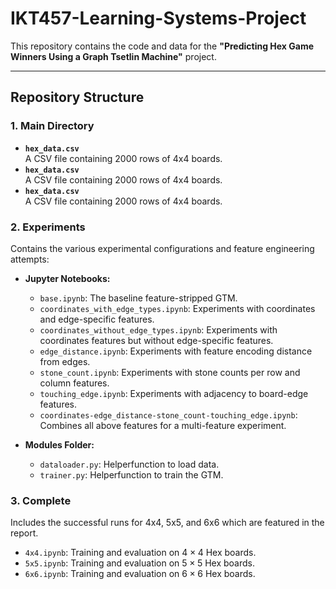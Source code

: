 # IKT457-Learning-Systems-Project

This repository contains the code and data for the **"Predicting Hex Game Winners Using a Graph Tsetlin Machine"** project.

---

## Repository Structure

### 1. **Main Directory**
- **`hex_data.csv`**  
  A CSV file containing 2000 rows of 4x4 boards.
- **`hex_data.csv`**  
  A CSV file containing 2000 rows of 4x4 boards.
- **`hex_data.csv`**  
  A CSV file containing 2000 rows of 4x4 boards.

### 2. **Experiments**  
Contains the various experimental configurations and feature engineering attempts:
- **Jupyter Notebooks:**  
  - `base.ipynb`: The baseline feature-stripped GTM.
  - `coordinates_with_edge_types.ipynb`: Experiments with coordinates and edge-specific features.  
  - `coordinates_without_edge_types.ipynb`: Experiments with coordinates features but without edge-specific features.  
  - `edge_distance.ipynb`: Experiments with feature encoding distance from edges.  
  - `stone_count.ipynb`: Experiments with stone counts per row and column features.  
  - `touching_edge.ipynb`: Experiments with adjacency to board-edge features.  
  - `coordinates-edge_distance-stone_count-touching_edge.ipynb`: Combines all above features for a multi-feature experiment.

- **Modules Folder:**  
  - `dataloader.py`: Helperfunction to load data.  
  - `trainer.py`: Helperfunction to train the GTM.

### 3. **Complete**  
Includes the successful runs for 4x4, 5x5, and 6x6 which are featured in the report.
- `4x4.ipynb`: Training and evaluation on $4 \times 4$ Hex boards.  
- `5x5.ipynb`: Training and evaluation on $5 \times 5$ Hex boards.  
- `6x6.ipynb`: Training and evaluation on $6 \times 6$ Hex boards.
